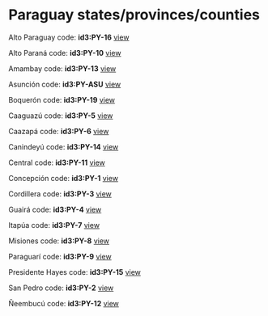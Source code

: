 # Paraguay states/provinces/counties
Alto Paraguay     code: **id3:PY-16**     [view](../export/geojson/medium/id3/py/16.geojson)     


Alto Paraná     code: **id3:PY-10**     [view](../export/geojson/medium/id3/py/10.geojson)     


Amambay     code: **id3:PY-13**     [view](../export/geojson/medium/id3/py/13.geojson)     


Asunción     code: **id3:PY-ASU**     [view](../export/geojson/medium/id3/py/asu.geojson)     


Boquerón     code: **id3:PY-19**     [view](../export/geojson/medium/id3/py/19.geojson)     


Caaguazú     code: **id3:PY-5**     [view](../export/geojson/medium/id3/py/5.geojson)     


Caazapá     code: **id3:PY-6**     [view](../export/geojson/medium/id3/py/6.geojson)     


Canindeyú     code: **id3:PY-14**     [view](../export/geojson/medium/id3/py/14.geojson)     


Central     code: **id3:PY-11**     [view](../export/geojson/medium/id3/py/11.geojson)     


Concepción     code: **id3:PY-1**     [view](../export/geojson/medium/id3/py/1.geojson)     


Cordillera     code: **id3:PY-3**     [view](../export/geojson/medium/id3/py/3.geojson)     


Guairá     code: **id3:PY-4**     [view](../export/geojson/medium/id3/py/4.geojson)     


Itapúa     code: **id3:PY-7**     [view](../export/geojson/medium/id3/py/7.geojson)     


Misiones     code: **id3:PY-8**     [view](../export/geojson/medium/id3/py/8.geojson)     


Paraguarí     code: **id3:PY-9**     [view](../export/geojson/medium/id3/py/9.geojson)     


Presidente Hayes     code: **id3:PY-15**     [view](../export/geojson/medium/id3/py/15.geojson)     


San Pedro     code: **id3:PY-2**     [view](../export/geojson/medium/id3/py/2.geojson)     


Ñeembucú     code: **id3:PY-12**     [view](../export/geojson/medium/id3/py/12.geojson)     

